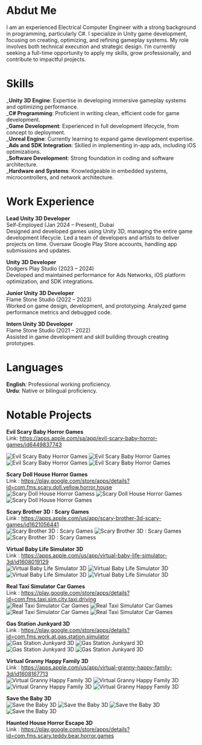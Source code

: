 
# Abdut Me
I am an experienced Electrical Computer Engineer with a strong background in programming, particularly C#. I specialize in Unity game development, focusing on creating, optimizing, and refining gameplay systems. My role involves both technical execution and strategic design. I’m currently seeking a full-time opportunity to apply my skills, grow professionally, and contribute to impactful projects.

# Skills
_**Unity 3D Engine**: Expertise in developing immersive gameplay systems and optimizing performance.<br>
_**C# Programming**: Proficient in writing clean, efficient code for game development.<br>
_**Game Development**: Experienced in full development lifecycle, from concept to deployment.<br>
_**Unreal Engine**: Currently learning to expand game development expertise.<br>
_**Ads and SDK Integration**: Skilled in implementing in-app ads, including iOS optimizations.<br>
_**Software Development**: Strong foundation in coding and software architecture.<br>
_**Hardware and Systems**: Knowledgeable in embedded systems, microcontrollers, and network architecture.<br>

# Work Experience
**Lead Unity 3D Developer**<br>
Self-Employed (Jan 2024 – Present), Dubai<br>
Designed and developed games using Unity 3D, managing the entire game development lifecycle.
Led a team of developers and artists to deliver projects on time.
Oversaw Google Play Store accounts, handling app submissions and updates.<br>

**Unity 3D Developer**<br>
Dodgers Play Studio (2023 – 2024)<br>
Developed and maintained performance for Ads Networks, iOS platform optimization, and SDK integrations.<br>

**Junior Unity 3D Developer**<br>
Flame Stone Studio (2022 – 2023)<br>
Worked on game design, development, and prototyping.
Analyzed game performance metrics and debugged code.<br>

**Intern Unity 3D Developer**<br>
Flame Stone Studio (2021 – 2022) <br>
Assisted in game development and skill building through creating prototypes.<br>

# Languages
**English**: Professional working proficiency.<br>
**Urdu**: Native or bilingual proficiency.<br>

# Notable Projects
**Evil Scary Baby Horror Games** <br>
Link: https://apps.apple.com/sa/app/evil-scary-baby-horror-games/id6449837743

![Evil Scary Baby Horror Games](assets/1.jpg)
![Evil Scary Baby Horror Games](assets/2.jpg)
![Evil Scary Baby Horror Games](assets/3.jpg)
![Evil Scary Baby Horror Games](assets/4.jpg) <br>

**Scary Doll House Horror Games**<br>
Link : https://play.google.com/store/apps/details?id=com.fms.scary.doll.yellow.horror.house<br>
![Scary Doll House Horror Gamess](assets/S1.jpg)
![Scary Doll House Horror Games](assets/S2.jpg)
![Scary Doll House Horror Games](assets/S3.jpg) <br>

**Scary Brother 3D : Scary Games** <br>
Link : https://apps.apple.com/us/app/scary-brother-3d-scary-games/id1621056441 <br>
![Scary Brother 3D : Scary Games](assets/SB1.jpg)
![Scary Brother 3D : Scary Games](assets/SB2.jpg)
![Scary Brother 3D : Scary Gamess](assets/SB3.jpg) <br>

**Virtual Baby Life Simulator 3D** <br>
Link : https://apps.apple.com/us/app/virtual-baby-life-simulator-3d/id1608019129 <br>
![Virtual Baby Life Simulator 3D](assets/SSB1.jpg)
![Virtual Baby Life Simulator 3D](assets/SSB2.jpg)
![Virtual Baby Life Simulator 3D](assets/SSB3.jpg)
![Virtual Baby Life Simulator 3D](assets/SSB4.jpg) <br>

**Real Taxi Simulator Car Games**<br>
Link : https://play.google.com/store/apps/details?id=com.fms.taxi.sim.city.taxi.driving <br>
![Real Taxi Simulator Car Games](assets/RT1.jpg)
![Real Taxi Simulator Car Games](assets/RT2.jpg)
![Real Taxi Simulator Car Games](assets/RT4.jpg)
![Real Taxi Simulator Car Games](assets/RT#.jpg) <br>

**Gas Station Junkyard 3D**<br>
Link : https://play.google.com/store/apps/details?id=com.fms.work.at.gas.station.simulator <br>
![Gas Station Junkyard 3D](assets/GS1.jpg)
![Gas Station Junkyard 3D](assets/GS2.jpg)
![Gas Station Junkyard 3D](assets/GS3.jpg)
![Gas Station Junkyard 3D](assets/GS4.jpg) <br>

**Virtual Granny Happy Family 3D** <br>
Link : https://apps.apple.com/us/app/virtual-granny-happy-family-3d/id1608167713 <br>
![Virtual Granny Happy Family 3D](assets/VG1.jpg)
![Virtual Granny Happy Family 3D](assets/VG2.jpg)
![Virtual Granny Happy Family 3D](assets/VG3.jpg)
![Virtual Granny Happy Family 3D](assets/VG4.jpg)

**Save the Baby 3D** <br>
![Save the Baby 3D](assets/S_1.jpg)
![Save the Baby 3D](assets/S_2.jpg)
![Save the Baby 3D](assets/S_3.jpg)
![Save the Baby 3D](assets/S_4.jpg) <br>

**Haunted House Horror Escape 3D** <br>
Link : https://play.google.com/store/apps/details?id=com.fms.scary.teddy.bear.horror.games <br>




